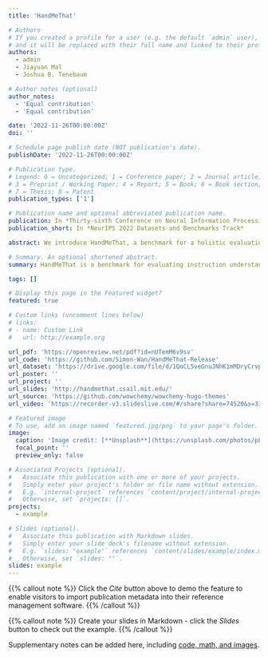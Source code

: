 ```yaml
---
title: 'HandMeThat'

# Authors
# If you created a profile for a user (e.g. the default `admin` user), write the username (folder name) here
# and it will be replaced with their full name and linked to their profile.
authors:
  - admin
  - Jiayuan Mal
  - Joshua B. Tenebaum

# Author notes (optional)
author_notes:
  - 'Equal contribution'
  - 'Equal contribution'

date: '2022-11-26T00:00:00Z'
doi: ''

# Schedule page publish date (NOT publication's date).
publishDate: '2022-11-26T00:00:00Z'

# Publication type.
# Legend: 0 = Uncategorized; 1 = Conference paper; 2 = Journal article;
# 3 = Preprint / Working Paper; 4 = Report; 5 = Book; 6 = Book section;
# 7 = Thesis; 8 = Patent
publication_types: ['1']

# Publication name and optional abbreviated publication name.
publication: In *Thirty-sixth Conference on Neural Information Processing Systems Datasets and Benchmarks Track*
publication_short: In *NeurIPS 2022 Datasets and Benchmarks Track*

abstract: We introduce HandMeThat, a benchmark for a holistic evaluation of instruction understanding and following in physical and social environments. While previous datasets primarily focused on language grounding and planning, HandMeThat considers the resolution of human instructions with ambiguities based on the physical (object states and relations) and social (human actions and goals) information. HandMeThat contains 10,000 episodes of human-robot interactions. In each episode, the robot first observes a trajectory of human actions towards her internal goal. Next, the robot receives a human instruction and should take actions to accomplish the subgoal set through the instruction. In this paper, we present a textual interface for our benchmark, where the robot interacts with a virtual environment through textual commands. We evaluate several baseline models on HandMeThat, and show that both offline and online reinforcement learning algorithms perform poorly on HandMeThat, suggesting significant room for future work on physical and social human-robot communications and interactions.

# Summary. An optional shortened abstract.
summary: HandMeThat is a benchmark for evaluating instruction understanding and following in physical and social environments.

tags: []

# Display this page in the Featured widget?
featured: true

# Custom links (uncomment lines below)
# links:
# - name: Custom Link
#   url: http://example.org

url_pdf: 'https://openreview.net/pdf?id=nUTemM6v9sv'
url_code: 'https://github.com/Simon-Wan/HandMeThat-Release'
url_dataset: 'https://drive.google.com/file/d/1QoCL5veGnuJNhK1mMDryCrvpwVXTupdI/view?usp=sharing'
url_poster: ''
url_project: ''
url_slides: 'http://handmethat.csail.mit.edu/'
url_source: 'https://github.com/wowchemy/wowchemy-hugo-themes'
url_video: 'https://recorder-v3.slideslive.com/#/share?share=74520&s=3309fe30-fc9d-4d01-a149-d33a117fc3ed'

# Featured image
# To use, add an image named `featured.jpg/png` to your page's folder.
image:
  caption: 'Image credit: [**Unsplash**](https://unsplash.com/photos/pLCdAaMFLTE)'
  focal_point: ''
  preview_only: false

# Associated Projects (optional).
#   Associate this publication with one or more of your projects.
#   Simply enter your project's folder or file name without extension.
#   E.g. `internal-project` references `content/project/internal-project/index.md`.
#   Otherwise, set `projects: []`.
projects:
  - example

# Slides (optional).
#   Associate this publication with Markdown slides.
#   Simply enter your slide deck's filename without extension.
#   E.g. `slides: "example"` references `content/slides/example/index.md`.
#   Otherwise, set `slides: ""`.
slides: example
---
```


{{% callout note %}}
Click the _Cite_ button above to demo the feature to enable visitors to import publication metadata into their reference management software.
{{% /callout %}}

{{% callout note %}}
Create your slides in Markdown - click the _Slides_ button to check out the example.
{{% /callout %}}

Supplementary notes can be added here, including [code, math, and images](https://wowchemy.com/docs/writing-markdown-latex/).
